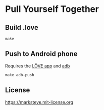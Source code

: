 # Pull Yourself Together

## Build .love

```
make
```

## Push to Android phone

Requires the [LÖVE app](https://play.google.com/store/apps/details?id=org.love2d.android) and [adb](http://developer.android.com/tools/help/adb.html)

```
make adb-push
````

## License

https://marksteve.mit-license.org
